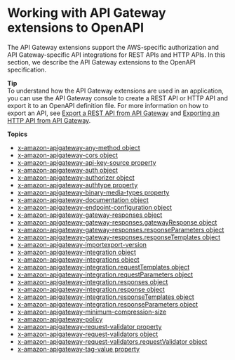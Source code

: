 # Working with API Gateway extensions to OpenAPI<a name="api-gateway-swagger-extensions"></a>

 The API Gateway extensions support the AWS\-specific authorization and API Gateway\-specific API integrations for REST APIs and HTTP APIs\. In this section, we describe the API Gateway extensions to the OpenAPI specification\. 

**Tip**  
To understand how the API Gateway extensions are used in an application, you can use the API Gateway console to create a REST API or HTTP API and export it to an OpenAPI definition file\. For more information on how to export an API, see [Export a REST API from API Gateway](api-gateway-export-api.md) and [Exporting an HTTP API from API Gateway](http-api-export.md)\. 

**Topics**
+ [x\-amazon\-apigateway\-any\-method object](api-gateway-swagger-extensions-any-method.md)
+ [x\-amazon\-apigateway\-cors object](api-gateway-swagger-extensions-cors-configuration.md)
+ [x\-amazon\-apigateway\-api\-key\-source property](api-gateway-swagger-extensions-api-key-source.md)
+ [x\-amazon\-apigateway\-auth object](api-gateway-swagger-extensions-auth.md)
+ [x\-amazon\-apigateway\-authorizer object](api-gateway-swagger-extensions-authorizer.md)
+ [x\-amazon\-apigateway\-authtype property](api-gateway-swagger-extensions-authtype.md)
+ [x\-amazon\-apigateway\-binary\-media\-types property](api-gateway-swagger-extensions-binary-media-types.md)
+ [x\-amazon\-apigateway\-documentation object](api-gateway-swagger-extensions-documentation.md)
+ [x\-amazon\-apigateway\-endpoint\-configuration object](api-gateway-swagger-extensions-endpoint-configuration.md)
+ [x\-amazon\-apigateway\-gateway\-responses object](api-gateway-swagger-extensions-gateway-responses.md)
+ [x\-amazon\-apigateway\-gateway\-responses\.gatewayResponse object](api-gateway-swagger-extensions-gateway-responses.gatewayResponse.md)
+ [x\-amazon\-apigateway\-gateway\-responses\.responseParameters object](api-gateway-swagger-extensions-gateway-responses.responseParameters.md)
+ [x\-amazon\-apigateway\-gateway\-responses\.responseTemplates object](api-gateway-swagger-extensions-gateway-responses.responseTemplates.md)
+ [x\-amazon\-apigateway\-importexport\-version](api-gateway-extensions-importexport-version.md)
+ [x\-amazon\-apigateway\-integration object](api-gateway-swagger-extensions-integration.md)
+ [x\-amazon\-apigateway\-integrations object](api-gateway-extensions-integrations.md)
+ [x\-amazon\-apigateway\-integration\.requestTemplates object](api-gateway-swagger-extensions-integration-requestTemplates.md)
+ [x\-amazon\-apigateway\-integration\.requestParameters object](api-gateway-swagger-extensions-integration-requestParameters.md)
+ [x\-amazon\-apigateway\-integration\.responses object](api-gateway-swagger-extensions-integration-responses.md)
+ [x\-amazon\-apigateway\-integration\.response object](api-gateway-swagger-extensions-integration-response.md)
+ [x\-amazon\-apigateway\-integration\.responseTemplates object](api-gateway-swagger-extensions-integration-responseTemplates.md)
+ [x\-amazon\-apigateway\-integration\.responseParameters object](api-gateway-swagger-extensions-integration-responseParameters.md)
+ [x\-amazon\-apigateway\-minimum\-compression\-size](api-gateway-openapi-minimum-compression-size.md)
+ [x\-amazon\-apigateway\-policy](openapi-extensions-policy.md)
+ [x\-amazon\-apigateway\-request\-validator property](api-gateway-swagger-extensions-request-validator.md)
+ [x\-amazon\-apigateway\-request\-validators object](api-gateway-swagger-extensions-request-validators.md)
+ [x\-amazon\-apigateway\-request\-validators\.requestValidator object](api-gateway-swagger-extensions-request-validators.requestValidator.md)
+ [x\-amazon\-apigateway\-tag\-value property](api-gateway-openapi-extensions-x-amazon-apigateway-tag-value.md)